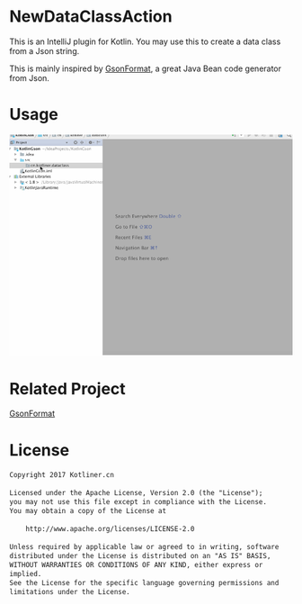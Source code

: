 # NewDataClassAction
This is an IntelliJ plugin for Kotlin. You may use this to create a data class from a Json string.

This is mainly inspired by [GsonFormat](https://github.com/zzz40500/GsonFormat), a great Java Bean code generator from Json.  

# Usage

![](art/usage.gif)

# Related Project

[GsonFormat](https://github.com/zzz40500/GsonFormat)

# License

```
Copyright 2017 Kotliner.cn

Licensed under the Apache License, Version 2.0 (the "License");
you may not use this file except in compliance with the License.
You may obtain a copy of the License at

    http://www.apache.org/licenses/LICENSE-2.0

Unless required by applicable law or agreed to in writing, software
distributed under the License is distributed on an "AS IS" BASIS,
WITHOUT WARRANTIES OR CONDITIONS OF ANY KIND, either express or implied.
See the License for the specific language governing permissions and
limitations under the License.
```
